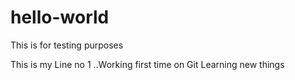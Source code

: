 # hello-world
This is for testing purposes

This is my Line no 1 ..Working first time on Git
Learning new things
